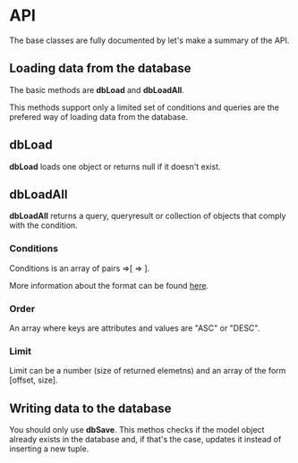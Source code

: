# API

The base classes are fully documented by let's make a summary of the API.

## Loading data from the database

The basic methods are **dbLoad** and **dbLoadAll**.

This methods support only a limited set of conditions and queries are the prefered
way of loading data from the database.

## dbLoad

**dbLoad** loads one object or returns null if it doesn't exist.

## dbLoadAll

**dbLoadAll** returns a query, queryresult or collection of objects that comply
with the condition.

### Conditions

Conditions is an array of pairs <attribute>=>[<operator> => <value>].

More information about the format can be found [here](db/db.class.php).

### Order
An array where keys are attributes and values are "ASC" or "DESC".

### Limit
Limit can be a number (size of returned elemetns) and an array of the form [offset, size].

## Writing data to the database

You should only use **dbSave**. This methos checks if the model object already exists
in the database and, if that's the case, updates it instead of inserting a new tuple.